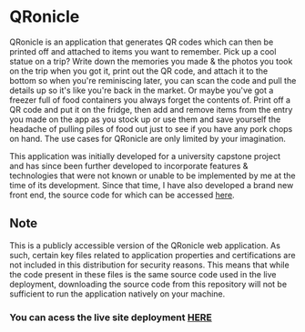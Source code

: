 # QRonicle
QRonicle is an application that generates QR codes which can then be printed off and attached to items you want to remember. Pick up a cool statue on a trip? Write
down the memories you made & the photos you took on the trip when you got it, print out the QR code, and attach it to the bottom so when you're reminiscing later, you
can scan the code and pull the details up so it's like you're back in the market. Or maybe you've got a freezer full of food containers you always forget the contents of. Print off a QR code and put it on the fridge, then add and remove items from the entry you made on the app as you stock up or use them and save yourself the headache of pulling
piles of food out just to see if you have any pork chops on hand. The use cases for QRonicle are only limited by your imagination.

This application was initially developed for a university capstone project and has since been further developed to incorporate features & technologies that were not
known or unable to be implemented by me at the time of its development. Since that time, I have also developed a brand new front end, the source code for which can be
accessed [here](https://github.com/ianu-reeves/qronicle-frontend).

## Note
This is a publicly accessible version of the QRonicle web application. As such, certain key files related to application properties and certifications are not included
in this distribution for security reasons. This means that while the code present in these files is the same source code used in the live deployment, downloading the
source code from this repository will not be sufficient to run the application natively on your machine.

### You can acess the live site deployment [HERE](https://qronicle.cc)
